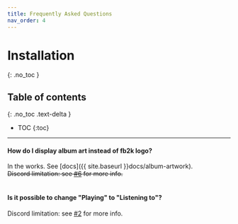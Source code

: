 ```yaml
---
title: Frequently Asked Questions
nav_order: 4
---
```


# Installation
{: .no_toc }

## Table of contents
{: .no_toc .text-delta }

* TOC
{:toc}

---

#### How do I display album art instead of fb2k logo?
In the works. See [docs]({{ site.baseurl }}docs/album-artwork).  
~~Discord limitation: see [#6](https://github.com/TheQwertiest/foo_discord_rich/issues/6) for more info.~~
<br><br>

#### Is it possible to change "Playing" to "Listening to"?

Discord limitation: see [#2](https://github.com/TheQwertiest/foo_discord_rich/issues/2) for more info.
